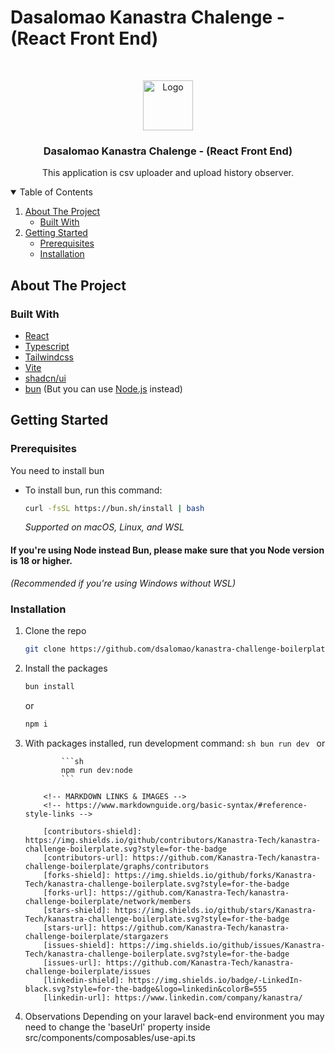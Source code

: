 # Dasalomao Kanastra Chalenge - (React Front End)

<!-- PROJECT -->
<br />
<p align="center">

  <img src="https://avatars.githubusercontent.com/u/96804932?s=200&v=4" alt="Logo" width="80" height="80">

  <h3 align="center">Dasalomao Kanastra Chalenge - (React Front End)</h3>

  <p align="center">
     This application is csv uploader and upload history observer.
    <br />
  </p>
</p>

<!-- TABLE OF CONTENTS -->
<details open="open">
  <summary>Table of Contents</summary>
  <ol>
    <li>
      <a href="#about-the-project">About The Project</a>
      <ul>
        <li><a href="#built-with">Built With</a></li>
      </ul>
    </li>
    <li>
      <a href="#getting-started">Getting Started</a>
      <ul>
        <li><a href="#prerequisites">Prerequisites</a></li>
        <li><a href="#installation">Installation</a></li>
      </ul>
    </li>
  </ol>
</details>

<!-- ABOUT THE PROJECT -->

## About The Project

### Built With

-   [React](https://reactjs.org/)
-   [Typescript](https://www.typescriptlang.org/)
-   [Tailwindcss](https://tailwindcss.com/)
-   [Vite](https://vitejs.dev)
-   [shadcn/ui](https://ui.shadcn.com/)
-   [bun](https://bun.sh/) (But you can use [Node.js](https://nodejs.org/en) instead)

<!-- GETTING STARTED -->

## Getting Started

### Prerequisites

You need to install bun

-   To install bun, run this command:
    ```sh
    curl -fsSL https://bun.sh/install | bash
    ```
    _Supported on macOS, Linux, and WSL_

#### If you're using Node instead Bun, please make sure that you Node version is 18 or higher.

_(Recommended if you're using Windows without WSL)_

### Installation

1.  Clone the repo
    ```sh
    git clone https://github.com/dsalomao/kanastra-challenge-boilerplate.git
    ```
2.  Install the packages

    ```sh
    bun install
    ```

    or

    ```sh
    npm i
    ```

3.  With packages installed, run development command:
    `sh
bun run dev
`
    or

                ```sh
                npm run dev:node
                ```

            <!-- MARKDOWN LINKS & IMAGES -->
            <!-- https://www.markdownguide.org/basic-syntax/#reference-style-links -->

            [contributors-shield]: https://img.shields.io/github/contributors/Kanastra-Tech/kanastra-challenge-boilerplate.svg?style=for-the-badge
            [contributors-url]: https://github.com/Kanastra-Tech/kanastra-challenge-boilerplate/graphs/contributors
            [forks-shield]: https://img.shields.io/github/forks/Kanastra-Tech/kanastra-challenge-boilerplate.svg?style=for-the-badge
            [forks-url]: https://github.com/Kanastra-Tech/kanastra-challenge-boilerplate/network/members
            [stars-shield]: https://img.shields.io/github/stars/Kanastra-Tech/kanastra-challenge-boilerplate.svg?style=for-the-badge
            [stars-url]: https://github.com/Kanastra-Tech/kanastra-challenge-boilerplate/stargazers
            [issues-shield]: https://img.shields.io/github/issues/Kanastra-Tech/kanastra-challenge-boilerplate.svg?style=for-the-badge
            [issues-url]: https://github.com/Kanastra-Tech/kanastra-challenge-boilerplate/issues
            [linkedin-shield]: https://img.shields.io/badge/-LinkedIn-black.svg?style=for-the-badge&logo=linkedin&colorB=555
            [linkedin-url]: https://www.linkedin.com/company/kanastra/

4.  Observations
    Depending on your laravel back-end environment you may need to change the 'baseUrl' property inside src/components/composables/use-api.ts
